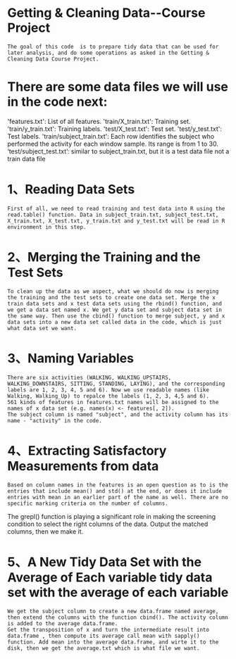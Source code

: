 Getting & Cleaning Data--Course Project
=====================================
	The goal of this code  is to prepare tidy data that can be used for later analysis, and do some operations as asked in the Getting & Cleaning Data Course Project.

There are some data files we will use in the code next:
==
'features.txt': List of all features.
'train/X_train.txt': Training set.
'train/y_train.txt': Training labels.
'test/X_test.txt': Test set.
'test/y_test.txt': Test labels.
'train/subject_train.txt': Each row identifies the subject who performed the activity for each window sample. Its range is from 1 to 30.
‘test/subject_test.txt’: similar to subject_train.txt, but it is a test data file not a train data file

1、Reading Data Sets
========
	First of all, we need to read training and test data into R using the read.table() function. Data in subject_train.txt, subject_test.txt, X_train.txt, X_test.txt, y_train.txt and y_test.txt will be read in R environment in this step.

2、Merging the Training and the Test Sets
========
	To clean up the data as we aspect, what we should do now is merging the training and the test sets to create one data set. Merge the x train data sets and x test data sets using the rbind() function, and we get a data set named x. We get y data set and subject data set in the same way. Then use the cbind() function to merge subject, y and x data sets into a new data set called data in the code, which is just what data set we want. 

3、Naming Variables
========
	There are six activities (WALKING, WALKING_UPSTAIRS, WALKING_DOWNSTAIRS, SITTING, STANDING, LAYING), and the corresponding labels are 1, 2, 3, 4, 5 and 6). Now we use readable names (like Walking, Walking_Up) to repalce the labels (1, 2, 3, 4,5 and 6).
	561 kinds of features in features.txt names will be assigned to the names of x data set (e.g. names(x) <- features[, 2]).
	The subject column is named "subject", and the activity column has its name - "activity" in the code.

4、Extracting Satisfactory Measurements from data
========
	
	Based on column names in the features is an open question as to is the entries that include mean() and std() at the end, or does it include entries with mean in an earlier part of the name as well. There are no specific marking criteria on the number of columns.
The grepl() function is playing a significant role in making the screening condition to select the right columns of the data. Output the matched columns, then we make it.

5、A New Tidy Data Set with the Average of Each variable tidy data set with the average of each variable
========
	
	We get the subject column to create a new data.frame named average, then extend the columns with the function cbind(). The activity column is added to the average data.frame. 
	Get the transposition of x and turn the intermediate result into data.frame , then compute its average call mean with sapply() function. Add mean into the average data.frame, and wirte it to the disk, then we get the average.txt which is what file we want.
